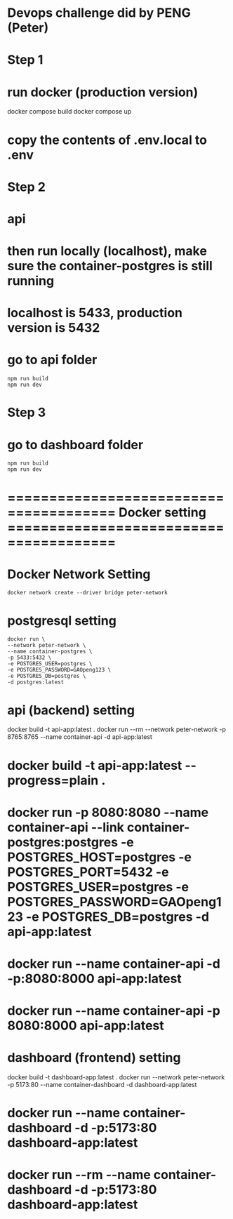 # Devops challenge did by PENG (Peter)

# Step 1
# run docker (production version)
docker compose build
docker compose up

# copy the contents of .env.local to .env

# Step 2
# api
 # then run locally (localhost), make sure the container-postgres is still running
# localhost is 5433, production version is 5432

# go to api folder
```shell
npm run build
npm run dev
```

# Step 3
# go to dashboard folder
```shell
npm run build
npm run dev
```






# ======================================= Docker setting =======================================
# Docker Network Setting
```shell
docker network create --driver bridge peter-network
```

# postgresql setting
```shell
docker run \
--network peter-network \
--name container-postgres \
-p 5433:5432 \
-e POSTGRES_USER=postgres \
-e POSTGRES_PASSWORD=GAOpeng123 \
-e POSTGRES_DB=postgres \
-d postgres:latest
```

# api (backend) setting
docker build -t api-app:latest .
docker run --rm --network peter-network -p 8765:8765 --name container-api -d api-app:latest


# docker build -t api-app:latest --progress=plain .

# docker run -p 8080:8080 --name container-api --link container-postgres:postgres -e POSTGRES_HOST=postgres -e POSTGRES_PORT=5432 -e POSTGRES_USER=postgres -e POSTGRES_PASSWORD=GAOpeng123 -e POSTGRES_DB=postgres -d api-app:latest


# docker run --name container-api -d -p:8080:8000 api-app:latest
# docker run --name container-api -p 8080:8000 api-app:latest

# dashboard (frontend) setting
docker build -t dashboard-app:latest .
docker run --network peter-network -p 5173:80 --name container-dashboard -d dashboard-app:latest

# docker run --name container-dashboard -d -p:5173:80 dashboard-app:latest

# docker run --rm --name container-dashboard -d -p:5173:80 dashboard-app:latest




